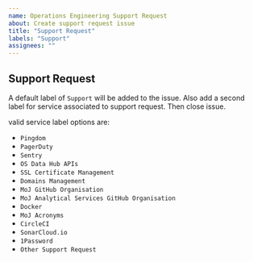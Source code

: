 ```yaml
---
name: Operations Engineering Support Request
about: Create support request issue
title: "Support Request"
labels: "Support"
assignees: ""
---
```


## Support Request

A default label of `Support` will be added to the issue. Also add a second label for service associated to support request. Then close issue.

valid service label options are:

- `Pingdom`
- `PagerDuty`
- `Sentry`
- `OS Data Hub APIs`
- `SSL Certificate Management`
- `Domains Management`
- `MoJ GitHub Organisation`
- `MoJ Analytical Services GitHub Organisation`
- `Docker`
- `MoJ Acronyms`
- `CircleCI`
- `SonarCloud.io`
- `1Password`
- `Other Support Request`
